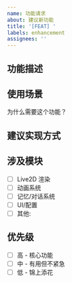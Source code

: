 ```yaml
---
name: 功能请求
about: 建议新功能
title: '[FEAT] '
labels: enhancement
assignees: ''
---
```


## 功能描述



## 使用场景
为什么需要这个功能？


## 建议实现方式


## 涉及模块
- [ ] Live2D 渲染
- [ ] 动画系统
- [ ] 记忆/对话系统
- [ ] UI/配置
- [ ] 其他: 

## 优先级
- [ ] 高 - 核心功能
- [ ] 中 - 有用但不紧急
- [ ] 低 - 锦上添花
